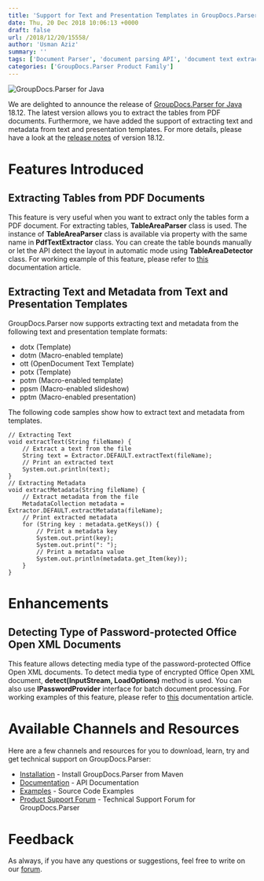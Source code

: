 ```yaml
---
title: 'Support for Text and Presentation Templates in GroupDocs.Parser for Java 18.12'
date: Thu, 20 Dec 2018 10:06:13 +0000
draft: false
url: /2018/12/20/15558/
author: 'Usman Aziz'
summary: ''
tags: ['Document Parser', 'document parsing API', 'document text extraction', 'Java Text Extractor', 'text analysis API', 'GroupDocs.Parser for Java', 'GroupDocs.Parser for Java Releases']
categories: ['GroupDocs.Parser Product Family']
---
```


![GroupDocs.Parser for Java](http://blog.groupdocs.com/wp-content/uploads/sites/4/2018/06/groupdocs-parser-java.png "GroupDocs-Parser-theme-100x100")

We are delighted to announce the release of [GroupDocs.Parser for Java](https://products.groupdocs.com/parser/java "GroupDocs.Parser product page") 18.12. The latest version allows you to extract the tables from PDF documents. Furthermore, we have added the support of extracting text and metadata from text and presentation templates. For more details, please have a look at the [release notes](https://docs.groupdocs.com/display/parserjava/GroupDocs.Parser+for+java+18.12+Release+Notes) of version 18.12.

# Features Introduced

## Extracting Tables from PDF Documents

This feature is very useful when you want to extract only the tables form a PDF document. For extracting tables, **TableAreaParser** class is used. The instance of **TableAreaParser** class is available via property with the same name in **PdfTextExtractor** class. You can create the table bounds manually or let the API detect the layout in automatic mode using **TableAreaDetector** class. For working example of this feature, please refer to [this](https://docs.groupdocs.com/parser/java/) documentation article.

## Extracting Text and Metadata from Text and Presentation Templates

GroupDocs.Parser now supports extracting text and metadata from the following text and presentation template formats:

*   dotx (Template)
*   dotm (Macro-enabled template)
*   ott (OpenDocument Text Template)
*   potx (Template)
*   potm (Macro-enabled template)
*   ppsm (Macro-enabled slideshow)
*   pptm (Macro-enabled presentation)

The following code samples show how to extract text and metadata from templates.

```
// Extracting Text
void extractText(String fileName) {
    // Extract a text from the file
    String text = Extractor.DEFAULT.extractText(fileName);
    // Print an extracted text
    System.out.println(text);
}
// Extracting Metadata 
void extractMetadata(String fileName) {
    // Extract metadata from the file
    MetadataCollection metadata = Extractor.DEFAULT.extractMetadata(fileName);
    // Print extracted metadata
    for (String key : metadata.getKeys()) {
        // Print a metadata key
        System.out.print(key);
        System.out.print(": ");
        // Print a metadata value
        System.out.println(metadata.get_Item(key));
    }
}
```

# Enhancements

## Detecting Type of Password-protected Office Open XML Documents

This feature allows detecting media type of the password-protected Office Open XML documents. To detect media type of encrypted Office Open XML document, **detect(InputStream, LoadOptions)** method is used. You can also use **IPasswordProvider** interface for batch document processing. For working examples of this feature, please refer to [this](https://docs.groupdocs.com/parser/java/) documentation article.

# Available Channels and Resources

Here are a few channels and resources for you to download, learn, try and get technical support on GroupDocs.Parser:

*   [Installation](https://artifact.groupdocs.com/webapp/#/artifacts/browse/tree/General/repo/com/groupdocs/groupdocs-parser "GroupDocs.Parser Installation") - Install GroupDocs.Parser from Maven
*   [Documentation](https://docs.groupdocs.com/display/parserjava/Introducing+GroupDocs.Parser+for+Java "Parser API documentation") - API Documentation
*   [Examples](https://github.com/groupdocs-parser/GroupDocs.Parser-for-Java "How to use Parser API") - Source Code Examples
*   [Product Support Forum](https://forum.groupdocs.com/c/parser) - Technical Support Forum for GroupDocs.Parser

# Feedback

As always, if you have any questions or suggestions, feel free to write on our [forum](https://forum.groupdocs.com/).

